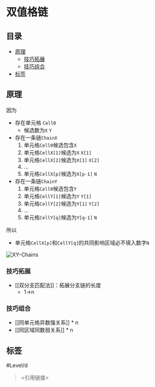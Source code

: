 # 双值格链

<!-- START doctoc generated TOC please keep comment here to allow auto update -->
<!-- DON'T EDIT THIS SECTION, INSTEAD RE-RUN doctoc TO UPDATE -->
## 目录

- [原理](#%E5%8E%9F%E7%90%86)
  - [技巧拓展](#%E6%8A%80%E5%B7%A7%E6%8B%93%E5%B1%95)
  - [技巧组合](#%E6%8A%80%E5%B7%A7%E7%BB%84%E5%90%88)
- [标签](#%E6%A0%87%E7%AD%BE)

<!-- END doctoc generated TOC please keep comment here to allow auto update -->

## 原理

因为
- 存在单元格 `Cell0`
	- 候选数为`X` `Y`
- 存在一条链`ChainX`
	1. 单元格`Cell0`候选包含`X`
	2. 单元格`CellX[1]`候选为`X` `X[1]`
	3. 单元格`CellX[2]`候选为`X[1]` `X[2]`
	4. ...
	5. 单元格`CellX[p]`候选为`X[p-1]` `N`
- 存在一条链`ChainY`
	1. 单元格`Cell0`候选包含`Y`
	2. 单元格`CellY[1]`候选为`Y` `Y[1]`
	3. 单元格`CellY[2]`候选为`Y[1]` `Y[2]`
	4. ...
	5. 单元格`CellY[q]`候选为`Y[q-1]` `N`

所以
- 单元格`CellX[p]`和`CellY[q]`的共同影响区域必不填入数字`N`

![XY-Chains](https://www.sudokuwiki.org/PuzImages/XYC2.png)

###  技巧拓展

- [[双分支匹配法]]：拓展分支链的长度
	- 1→n

###  技巧组合

- [[同单元格异数强关系]] * n
- [[同区域同数弱关系]] * n

## 标签

#Level/d

> <引用链接>
